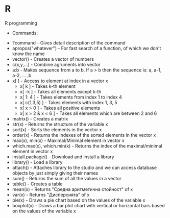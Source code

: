 # R
R programming

- Commands:

+ ?command - Gives detail description of the command
+ apropos("whatever") - For fast search of a function, of which we don't know the name
+ vector() - Creates a vector of numbers
+ c(x,y,...) - Combine agruments into vector
+ a:b - Makes sequence from a to b. If a > b then the sequence is: a, a-1, a-2, ... ,b
 + x[ ] - Access to element at index in a vector x
   - x[ k ] - Takes k-th element
   - x[ -k ] - Takes all elements except k-th
   - x[ 1: 4 ] - Takes elements from index 1 to index 4
   - x[ c(1,3,5) ] - Takes elements with index 1, 3, 5
   - x[ x > 0 ] - Takes all positive elements
   - x[ x > 2 & x < 6 ] - Takes all elements which are between 2 and 6
+ matrix() - Creates a matrix
+ str(x) - Returns the structure of the variable x
+ sort(x) - Sorts the elements in the vector x
+ order(x) - Returns the indexes of the sorted elements in the vector x
+ max(x), min(x) - Maximal/Minimal element in vector x
+ which.max(x), which.min(x) - Returns the index of the maximal/minimal element in vector x
+ install.package() - Download and install a library
+ library() - Load a library
+ attach() - Attaches library to the studio and we can access database objects by just simply giving their names
+ sum() - Returns the sum of all the values in a vector
+ table() - Creates a table
+ mean(x) - Returns "Средна аритметична стойност" of x
+ var(x) - Returns "Дисперсията" of x
+ pie(x) - Draws a pie chart based on the values of the variable x
+ boxplot(x) - Draws a bar plot chart with vertical or horizontal bars based on the values of the variable x
